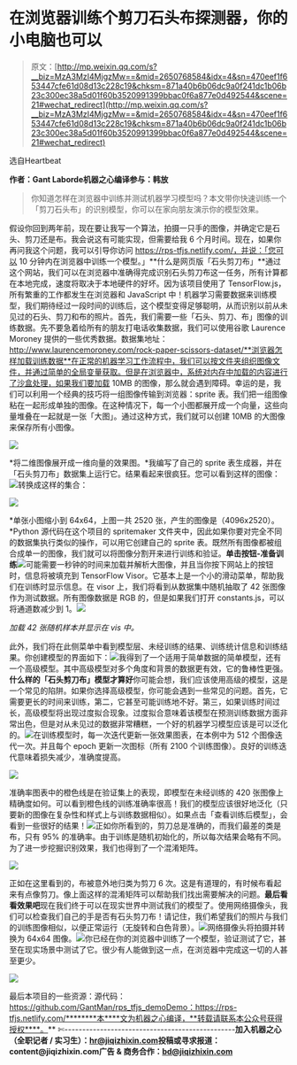 # 在浏览器训练个剪刀石头布探测器，你的小电脑也可以

> 原文：[http://mp.weixin.qq.com/s?__biz=MzA3MzI4MjgzMw==&mid=2650768584&idx=4&sn=470eef1f653447cfe61d08d13c228c19&chksm=871a40b6b06dc9a0f241dc1b06b23c300ec38a5d01f60b3520991399bbac0f6a877e0d492544&scene=21#wechat_redirect](http://mp.weixin.qq.com/s?__biz=MzA3MzI4MjgzMw==&mid=2650768584&idx=4&sn=470eef1f653447cfe61d08d13c228c19&chksm=871a40b6b06dc9a0f241dc1b06b23c300ec38a5d01f60b3520991399bbac0f6a877e0d492544&scene=21#wechat_redirect)

选自Heartbeat

**作者：Gant Laborde****机器之心编译****参与：韩放**

> 你知道怎样在浏览器中训练并测试机器学习模型吗？本文带你快速训练一个「剪刀石头布」的识别模型，你可以在家向朋友演示你的模型效果。

假设你回到两年前，现在要让我写一个算法，拍摄一只手的图像，并确定它是石头、剪刀还是布。我会说这有可能实现，但需要给我 6 个月时间。现在，如果你再问我这个问题，我可以引导你访问 https://rps-tfjs.netlify.com/，并说：「您可以 10 分钟内在浏览器中训练一个模型。」**什么是网页版「石头剪刀布」**通过这个网站，我们可以在浏览器中准确得完成识别石头剪刀布这一任务，所有计算都在本地完成，速度将取决于本地硬件的好坏。因为该项目使用了 TensorFlow.js，所有繁重的工作都发生在浏览器和 JavaScript 中！机器学习需要数据来训练模型，我们期待经过一段时间的训练后，这个模型变得足够聪明，从而识别以前从未见过的石头、剪刀和布的照片。首先，我们需要一些「石头、剪刀、布」图像的训练数据。先不要急着给所有的朋友打电话收集数据，我们可以使用谷歌 Laurence Moroney 提供的一些优秀数据。数据集地址：http://www.laurencemoroney.com/rock-paper-scissors-dataset/**浏览器怎样加载训练数据**在正常的机器学习工作流程中，我们可以按文件夹组织图像文件，并通过简单的全局变量获取。但是在浏览器中，系统对内存中加载的内容进行了沙盒处理，如果我们要加载 10MB 的图像，那么就会遇到障碍。幸运的是，我们可以利用一个经典的技巧将一组图像传输到浏览器：sprite 表。我们把一组图像粘在一起形成单独的图像。在这种情况下，每一个小图都展开成一个向量，这些向量堆叠在一起就是一张「大图」。通过这种方式，我们就可以创建 10MB 的大图像来保存所有小图像。

![](../Images/c6e400634ccf92bbcc8afe6f223feff8.jpg)

*将二维图像展开成一维向量的效果图。*我编写了自己的 sprite 表生成器，并在「石头剪刀布」数据集上运行它。结果看起来很疯狂。您可以看到这样的图像：![](../Images/a1f0ad55ebaad6ff4706cd0389045610.jpg)转换成这样的集合：

![](../Images/390b3fae8616d1ab1d25bdddea637637.jpg)

*单张小图缩小到 64x64，上图一共 2520 张，产生的图像是（4096x2520）。*Python 源代码在这个项目的 spritemaker 文件夹中，因此如果你要对完全不同的数据集执行类似的操作，可以用它创建自己的 sprite 表。既然所有图像都被组合成单一的图像，我们就可以将图像分割开来进行训练和验证。**单击按钮-准备训练**![](../Images/3298f919bcb3a178030ca7aef90a404b.jpg)可能需要一秒钟的时间来加载并解析大图像，并且当你按下网站上的按钮时，信息将被填充到 TensorFlow Visor。它基本上是一个小的滑动菜单，帮助我们在训练时显示信息。在 visor 上，我们将看到从数据集中随机抽取了 42 张图像作为测试数据。所有图像数据是 RGB 的，但是如果我们打开 constants.js，可以将通道数减少到 1。![](../Images/2a74228c3d9d020d24d81f9b41cd2802.jpg)

*加载 42 张随机样本并显示在 vis 中。*

此外，我们将在此侧菜单中看到模型层、未经训练的结果、训练统计信息和训练结果。你创建模型的界面如下：![](../Images/bfe6463e751b2443b612f76c73bde23f.jpg)我得到了一个适用于简单数据的简单模型，还有一个高级模型。其中高级模型对多个角度和背景的数据更有效，它的鲁棒性更强。**什么样的「石头剪刀布」模型才算好**你可能会想，我们应该使用高级的模型，这是一个常见的陷阱。如果你选择高级模型，你可能会遇到一些常见的问题。首先，它需要更长的时间来训练，第二，它甚至可能训练地不好。第三，如果训练时间过长，高级模型将出现过度拟合现象。过度拟合意味着该模型在预测训练数据方面非常出色，但是对从未见过的数据非常糟糕，一个好的机器学习模型应该是可以泛化的。![](../Images/1c1f483dbea56f83126d2724db2161ef.jpg)在训练模型时，每一次迭代更新一张效果图表，在本例中为 512 个图像迭代一次。并且每个 epoch 更新一次图标（所有 2100 个训练图像）。良好的训练迭代意味着损失减少，准确度提高。

![](../Images/c6601990c18e5a92b9f4ed75cf5ec3cf.jpg)

准确率图表中的橙色线是在验证集上的表现，即模型在未经训练的 420 张图像上精确度如何。可以看到橙色线的训练准确率很高！我们的模型应该很好地泛化（只要新的图像在复杂性和样式上与训练数据相似）。如果点击「查看训练后模型」，会看到一些很好的结果！![](../Images/28651805ba4490e6be02749e213e9568.jpg)正如你所看到的，剪刀总是准确的，而我们最差的类是布，只有 95% 的准确率。由于训练是随机初始化的，所以每次结果会略有不同。为了进一步挖掘识别效果，我们也得到了一个混淆矩阵。

![](../Images/9e1f1b49a460d87b50680a8e0bc6f127.jpg)

正如在这里看到的，布被意外地归类为剪刀 6 次。这是有道理的，有时候布看起来有点像剪刀。像上面这样的混淆矩阵可以帮助我们找出需要解决的问题。**最后看看效果吧**现在我们终于可以在现实世界中测试我们的模型了。使用网络摄像头，我们可以检查我们自己的手是否有石头剪刀布！请记住，我们希望我们的照片与我们的训练图像相似，以便正常运行（无旋转和白色背景）。![](../Images/5a6993bbe6463e2e6c7bd8e1531e1710.jpg)网络摄像头将拍摄并转换为 64x64 图像。![](../Images/4d2006dc5b6d32b30d064cb48b5bbfe7.jpg)你已经在你的浏览器中训练了一个模型，验证测试了它，甚至在现实场景中测试了它。很少有人能做到这一点，在浏览器中完成这一切的人甚至更少。

![](../Images/40b54bcd8d12279760bea710397b4543.jpg)

最后本项目的一些资源：源代码：https://github.com/GantMan/rps_tfjs_demoDemo：https://rps-tfjs.netlify.com/********本****文为机器之心编译，**转载请联系本公众号获得授权****。**
✄------------------------------------------------**加入机器之心（全职记者 / 实习生）：hr@jiqizhixin.com****投稿或寻求报道：**content**@jiqizhixin.com****广告 & 商务合作：bd@jiqizhixin.com**